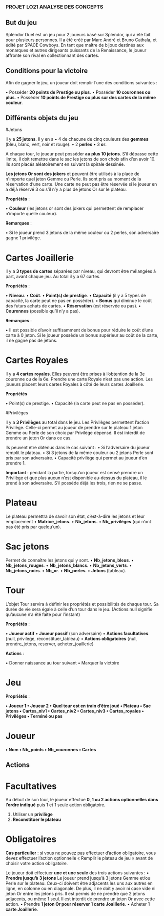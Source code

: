 ### PROJET LO21 ANALYSE DES CONCEPTS

## But du jeu

Splendor Duel est un jeu pour 2 joueurs basé sur Splendor, qui a été fait pour plusieurs personnes. Il a été créé par Marc André et Bruno Cathala, et édité par SPACE Cowboys.
En tant que maître de bijoux destinés aux monarques et autres dirigeants puissants de la Renaissance, le joueur affronte son rival en collectionnant des cartes.

## Conditions pour la victoire

Afin de gagner le jeu, un joueur doit remplir l’une des conditions suivantes :

•	Posséder **20 points de Prestige ou plus**.
•	Posséder **10 couronnes ou plus**.
•	Posséder **10 points de Prestige ou plus sur des cartes de la même couleur**.


## Différents objets du jeu

#Jetons

Il y a **25 jetons**. Il y en a 
•	4 de chacune de cinq couleurs des **gemmes** (bleu, blanc, vert, noir et rouge). 
•	2 **perles**
•	3 **or**. 

A chaque tour, le joueur peut posséder **au plus 10 jetons**. S’il dépasse cette limite, il doit remettre dans le sac les jetons de son choix afin d’en avoir 10. Ils sont placés aléatoirement en suivant la spirale dessinée.

**Les jetons Or sont des jokers** et peuvent être utilisés à la place de n'importe quel jeton Gemme ou Perle. Ils sont pris au moment de la réservation d’une carte. Une carte ne peut pas être réservée si le joueur en a déjà réservé 3 ou s’il n’y a plus de jetons Or sur le plateau.

**Propriétés** :

•	**Couleur** (les jetons or sont des jokers qui permettent de remplacer n’importe quelle couleur).

**Remarques** :

•	Si le joueur prend 3 jetons de la même couleur ou 2 perles, son adversaire gagne 1 privilège.

# Cartes Joaillerie

Il y a **3 types de cartes** séparées par niveau, qui devront être mélangées à part, avant chaque jeu. Au total il y a 67 cartes.

**Propriétés** :

•	**Niveau**.
•	**Coût**.
•	**Point(s) de prestige**.
•	**Capacité** (il y a 5 types de capacité, la carte peut ne pas en posséder).
•	**Bonus** qui diminue le coût des futurs achats de cartes.
•	**Réservation** (est réservée ou pas).
•	**Couronnes** (possible qu’il n’y a pas).

**Remarques** :

•	Il est possible d’avoir suffisamment de bonus pour réduire le coût d’une carte à 0 jeton. Si le joueur possède un bonus supérieur au coût de la carte, il ne gagne pas de jetons. 

# Cartes Royales

Il y a **4 cartes royales**. Elles peuvent être prises à l’obtention de la 3e couronne ou de la 6e. Prendre une carte Royale n’est pas une action. Les joueurs placent leurs cartes Royales à côté de leurs cartes Joaillerie. 

**Propriétés**

•	Point(s) de prestige.
•	Capacité (la carte peut ne pas en posséder).

#Privilèges

Il y a **3 Privilèges** au total dans le jeu. Les Privilèges permettent l’action Privilège. Celle-ci permet au joueur de prendre sur le plateau 1 jeton Gemme ou Perle de son choix par Privilège dépensé. Il est interdit de prendre un jeton Or dans ce cas.

Ils peuvent être obtenus dans le cas suivant :
•	Si l’adversaire du joueur remplit le plateau.
•	Si 3 jetons de la même couleur ou 2 jetons Perle sont pris par son adversaire.
•	Capacité privilège qui permet au joueur d’en prendre 1.

**Important** : pendant la partie, lorsqu’un joueur est censé prendre un Privilège et que plus aucun n’est disponible au-dessus du plateau, il le prend à son adversaire. S’il possède déjà les trois, rien ne se passe.

# Plateau

Le plateau permettra de savoir son état, c’est-à-dire les jetons et leur emplacement
•	**Matrice_jetons**.
•	**Nb_jetons**.
•	**Nb_privilèges** (qui n’ont pas été pris par quelqu’un).

# Sac jetons

Permet de connaître les jetons qui y sont.
•	**Nb_jetons_bleus**.
•	**Nb_jetons_rouges**.
•	**Nb_jetons_blancs**.
•	**Nb_jetons_verts**.
•	**Nb_jetons_noirs**.
•	**Nb_or**.
•	**Nb_perles**.
•	**Jetons** (tableau).

# Tour

L’objet Tour servira à définir les propriétés et possibilités de chaque tour. Sa durée de vie sera égale à celle d’un tour dans le jeu. (Actions null signifie qu’aucune n’a été faite pour l’instant)

**Propriétés** :

•	**Joueur actif**
•	**Joueur passif** (son adversaire)
•	**Actions facultatives** {null, privilege, reconstituer_tableau}
•	**Actions obligatoires** {null, prendre_jetons, reserver, acheter_joaillerie}

**Actions** :

•	Donner naissance au tour suivant
•	Marquer la victoire

# Jeu

**Propriétés** :

**•	Joueur 1
•	Joueur 2
•	Quel tour est en train d’être joué
•	Plateau
•	Sac jetons
•	Cartes_niv1
•	Cartes_niv2
•	Cartes_niv3
•	Cartes_royales
•	Privilèges
•	Terminé ou pas**



# Joueur

**•	Nom
•	Nb_points
•	Nb_couronnes
•	Cartes**


## Actions

# Facultatives

Au début de son tour, le joueur effectue **0, 1 ou 2 actions optionnelles dans l’ordre indiqué** puis 1 et 1 seule action obligatoire.
1.	Utiliser un **privilège**
2.	**Reconstituer le plateau**

# Obligatoires

**Cas particulier** : si vous ne pouvez pas effectuer d’action obligatoire, vous devez effectuer l’action optionnelle « Remplir le plateau de jeu » avant de choisir votre action obligatoire.

Le joueur doit effectuer **une et une seule** des trois actions suivantes :
•	**Prendre jusqu’à 3 jetons**
Le joueur prend jusqu’à 3 jetons Gemme et/ou Perle sur le plateau. Ceux-ci doivent être adjacents les uns aux autres en ligne, en colonne ou en diagonale. De plus, il ne doit y avoir ni case vide ni jeton Or entre les jetons pris. Il est permis de ne prendre que 2 jetons adjacents, ou même 1 seul. Il est interdit de prendre un jeton Or avec cette action.
•	Prendre **1 jeton Or pour réserver 1 carte Joaillerie**.
•	Acheter **1 carte Joaillerie**.




